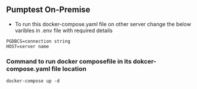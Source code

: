 ## Pumptest On-Premise
* To run this docker-compose.yaml file on other server change the below varibles in .env file with required details
```
PGDBCS=connection string
HOST=server name
```
### Command to run docker composefile in its dokcer-compose.yaml file location
```
docker-compose up -d
```
